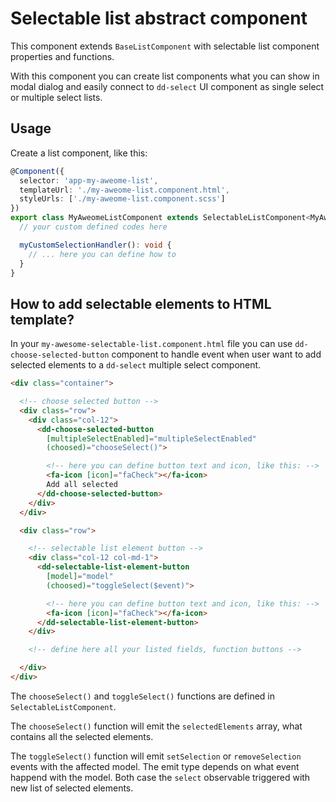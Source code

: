 # Selectable list abstract component

This component extends `BaseListComponent` with selectable list component properties and functions.

With this component you can create list components what you can show in modal dialog and easily connect to
`dd-select` UI component as single select or multiple select lists.

## Usage

Create a list component, like this:

```typescript
@Component({
  selector: 'app-my-aweome-list',
  templateUrl: './my-aweome-list.component.html',
  styleUrls: ['./my-aweome-list.component.scss']
})
export class MyAweomeListComponent extends SelectableListComponent<MyAweomeInterface> implements OnInit {
  // your custom defined codes here

  myCustomSelectionHandler(): void {
    // ... here you can define how to 
  }
}
```

## How to add selectable elements to HTML template?

In your `my-awesome-selectable-list.component.html` file you can use `dd-choose-selected-button` component to
handle event when user want to add selected elements to a `dd-select` multiple select component.

```html
<div class="container">

  <!-- choose selected button -->
  <div class="row">
    <div class="col-12">
      <dd-choose-selected-button
        [multipleSelectEnabled]="multipleSelectEnabled"
        (choosed)="chooseSelect()">

        <!-- here you can define button text and icon, like this: -->
        <fa-icon [icon]="faCheck"></fa-icon>
        Add all selected
      </dd-choose-selected-button>
    </div>
  </div>

  <div class="row">

    <!-- selectable list element button -->
    <div class="col-12 col-md-1">
      <dd-selectable-list-element-button
        [model]="model"
        (choosed)="toggleSelect($event)">

        <!-- here you can define button text and icon, like this: -->
        <fa-icon [icon]="faCheck"></fa-icon>
      </dd-selectable-list-element-button>
    </div>

    <!-- define here all your listed fields, function buttons -->

  </div>
</div>
```

The `chooseSelect()` and `toggleSelect()` functions are defined in `SelectableListComponent`.

The `chooseSelect()` function will emit the `selectedElements` array, what contains all the
selected elements.

The `toggleSelect()` function will emit `setSelection` or `removeSelection` events with the
affected model. The emit type depends on what event happend with the model. Both case the
`select` observable triggered with new list of selected elements.
